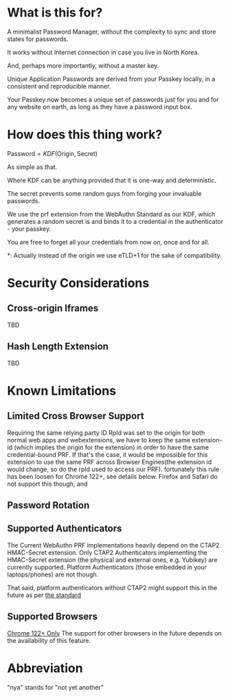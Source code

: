 # What is this for?
A minimalist Password Manager, without the complexity to sync and store states for passwords. 

It works without Internet connection in case you live in North Korea.

And, perhaps more importantly, without a master key.

Unique Application Passwords are derived from your Passkey locally, in a consistent and reproducible manner.

Your Passkey now becomes a unique set of passwords just for you and for any website on earth, as long as they have a password input box.

# How does this thing work?
$\text{Password} = KDF(\text{Origin}, \text{Secret})$

As simple as that.

Where KDF can be anything provided that it is one-way and deterministic.

The secret prevents some random guys from forging your invaluable passwords.

We use the prf extension from the WebAuthn Standard as our KDF, which generates a random secret is and binds it to a credential in the authenticator - your passkey.

You are free to forget all your credentials from now on, once and for all.

*: Actually instead of the origin we use eTLD+1 for the sake of compatibility.

# Security Considerations

## Cross-origin Iframes
TBD
## Hash Length Extension
TBD

# Known Limitations

## Limited Cross Browser Support

Requiring the same relying party ID
RpId was set to the origin for both normal web apps and webextensions, we have to keep the same extension-id (which implies the origin for the extension) in order to have the same credential-bound PRF.
If that's the case, it would be impossible for this extension to use the same PRF across Browser Engines(the extension id would change, so do the rpId used to access our PRF).
fortunately this rule has been loosen for Chrome 122+, see details below.
Firefox and Safari do not support this though, and 


## Password Rotation

## Supported Authenticators
The Current WebAuthn PRF implementations heavily depend on the CTAP2 HMAC-Secret extension.
Only CTAP2 Authenticators implementing the HMAC-Secret extension (the physical and external ones, e.g. Yubikey) are currently supported.
Platform Authenticators (those embedded in your laptops/phones) are not though.

That said, platform authenticators without CTAP2 might support this in the future as per [the standard](https://w3c.github.io/webauthn/#prf-extension)

## Supported Browsers
[Chrome 122+ Only](https://chromiumdash.appspot.com/commit/cfea6b18ede2a8fe0d7ea32e6bba967a7f2de6f8)
The support for other browsers in the future depends on the availability of this feature.

# Abbreviation
"nya" stands for "not yet another"